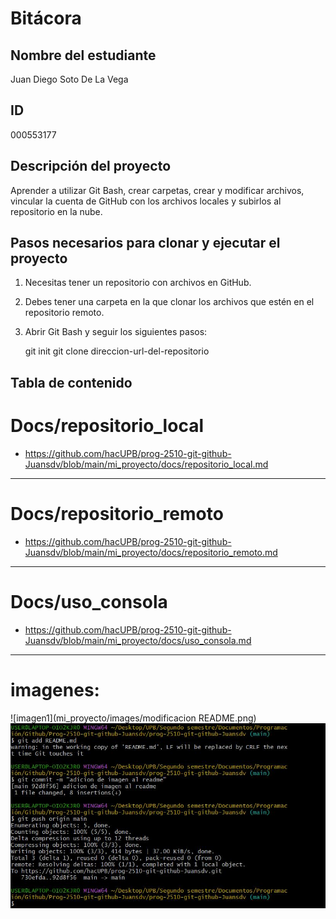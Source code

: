 # Bitácora

## Nombre del estudiante  
Juan Diego Soto De La Vega  

## ID  
000553177  

## Descripción del proyecto  
Aprender a utilizar Git Bash, crear carpetas, crear y modificar archivos, vincular la cuenta de GitHub con los archivos locales y subirlos al repositorio en la nube.  

## Pasos necesarios para clonar y ejecutar el proyecto  

1. Necesitas tener un repositorio con archivos en GitHub.  
2. Debes tener una carpeta en la que clonar los archivos que estén en el repositorio remoto.  
3. Abrir Git Bash y seguir los siguientes pasos:  


   git init
   git clone direccion-url-del-repositorio


## Tabla de contenido

# Docs/repositorio_local

 - https://github.com/hacUPB/prog-2510-git-github-Juansdv/blob/main/mi_proyecto/docs/repositorio_local.md

--------------------------------------------------------------------------------

# Docs/repositorio_remoto

 - https://github.com/hacUPB/prog-2510-git-github-Juansdv/blob/main/mi_proyecto/docs/repositorio_remoto.md

--------------------------------------------------------------------------------

# Docs/uso_consola

 - https://github.com/hacUPB/prog-2510-git-github-Juansdv/blob/main/mi_proyecto/docs/uso_consola.md

--------------------------------------------------------------------------------


# imagenes:



![imagen1](mi_proyecto/images/modificacion README.png)
![imagen2](mi_proyecto/images/5.png)

